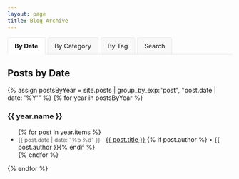 ```yaml
---
layout: page
title: Blog Archive
---
```


<style>
.archive-tabs {
  display: flex;
  margin-bottom: 20px;
  border-bottom: 1px solid #e8e8e8;
  flex-wrap: wrap;
}

.archive-tab {
  padding: 10px 15px;
  cursor: pointer;
  background-color: var(--archive-tab-background, #f8f8f8);
  color: var(--archive-tab-text, #111111);
  border: 1px solid var(--border-color, #e8e8e8);
  border-bottom: none;
  margin-right: 5px;
  border-radius: 4px 4px 0 0;
  transition: background-color 0.3s ease, color 0.3s ease;
}

.archive-tab:hover {
  background-color: var(--archive-tab-hover, #f0f0f0);
}

.archive-tab.active {
  background-color: var(--archive-tab-active, white);
  color: var(--archive-tab-active-text, #111111);
  border-bottom: 1px solid var(--archive-tab-active, white);
  margin-bottom: -1px;
  font-weight: bold;
}

.archive-content {
  display: none;
}

.archive-content.active {
  display: block;
}

.post-date {
  color: #666;
  font-size: 0.9em;
  margin-right: 8px;
}

.search-container {
  margin-top: 20px;
  margin-bottom: 30px;
}

.search-input {
  width: 100%;
  padding: 10px;
  font-size: 16px;
  border: 1px solid #ddd;
  border-radius: 4px;
  box-sizing: border-box;
}

.search-results {
  margin-top: 20px;
}

.search-result-item {
  margin-bottom: 15px;
  padding-bottom: 15px;
  border-bottom: 1px solid #eee;
}

.search-result-title {
  font-size: 18px;
  margin-bottom: 5px;
}

.search-result-snippet {
  color: #555;
  margin-bottom: 5px;
}

.search-highlight {
  background-color: #ffeb3b;
  padding: 0 2px;
}

.no-results {
  color: #666;
  font-style: italic;
}

/* Category and Tag Buttons Styles */
.category-buttons,
.tag-buttons {
  display: flex;
  flex-wrap: wrap;
  gap: 10px;
  margin-bottom: 30px;
}

.category-button,
.tag-button {
  display: inline-flex;
  align-items: center;
  padding: 6px 12px;
  border-radius: 4px;
  text-decoration: none;
  font-size: 14px;
  transition: all 0.3s ease;
  color: white !important;
  background-color: #2196F3;
}

.category-button:hover,
.tag-button:hover {
  opacity: 0.9;
  transform: translateY(-2px);
}

.category-button .count,
.tag-button .count {
  display: inline-block;
  background-color: rgba(255, 255, 255, 0.3);
  border-radius: 10px;
  padding: 2px 6px;
  font-size: 12px;
  margin-left: 8px;
  min-width: 20px;
  text-align: center;
}

/* Dark Mode Styles for buttons */
body.dark-mode .category-button,
body.dark-mode .tag-button {
  background-color: #555;
  color: white;
}

body.dark-mode .category-button:hover,
body.dark-mode .tag-button:hover {
  background-color: #666;
}
</style>

<div class="archive-tabs">
  <div class="archive-tab active" data-tab="by-date">By Date</div>
  <div class="archive-tab" data-tab="by-category">By Category</div>
  <div class="archive-tab" data-tab="by-tag">By Tag</div>
  <div class="archive-tab" data-tab="by-search">Search</div>
</div>

<div id="by-date" class="archive-content active">
  <h2>Posts by Date</h2>
  {% assign postsByYear = site.posts | group_by_exp:"post", "post.date | date: '%Y'" %}
  {% for year in postsByYear %}
    <h3>{{ year.name }}</h3>
    <ul>
      {% for post in year.items %}
        <li>
          <span class="post-date">{{ post.date | date: "%b %d" }}</span>
          <a href="{{ site.baseurl }}{{ post.url }}">{{ post.title }}</a>
          {% if post.author %} • {{ post.author }}{% endif %}
        </li>
      {% endfor %}
    </ul>
  {% endfor %}
</div>

<div id="by-category" class="archive-content">
  <h2>Posts by Category</h2>
  
  <div class="category-buttons">
    {% assign categories = site.categories | sort %}
    {% if categories.size > 0 %}
      {% for category in categories %}
        <a href="#category-{{ category[0] | slugify }}" class="category-button">
          {{ category[0] }}
          <span class="count">{{ category[1].size }}</span>
        </a>
      {% endfor %}
    {% endif %}
  </div>
  
  {% assign categories = site.categories | sort %}
  {% if categories.size > 0 %}
    {% for category in categories %}
      <h3 id="category-{{ category[0] | slugify }}">{{ category[0] }}</h3>
      <ul>
        {% for post in category[1] %}
          <li>
            <span class="post-date">{{ post.date | date: "%b %d, %Y" }}</span>
            <a href="{{ site.baseurl }}{{ post.url }}">{{ post.title }}</a>
            {% if post.author %} • {{ post.author }}{% endif %}
          </li>
        {% endfor %}
      </ul>
    {% endfor %}
  {% else %}
    <p>No categories found. Consider adding categories to your posts using the 'categories' front matter.</p>
    <p>Example:</p>
    <pre>
---
layout: post
title: "Your Post Title"
categories: [Category1, Category2]
---
    </pre>
  {% endif %}
</div>

<div id="by-tag" class="archive-content">
  <h2>Posts by Tag</h2>
  
  <div class="tag-buttons">
    {% assign tags = site.tags | sort %}
    {% for tag in tags %}
      <a href="#tag-{{ tag[0] | slugify }}" class="tag-button">
        {{ tag[0] }}
        <span class="count">{{ tag[1].size }}</span>
      </a>
    {% endfor %}
  </div>
  
  {% assign tags = site.tags | sort %}
  {% for tag in tags %}
    <h3 id="tag-{{ tag[0] | slugify }}">{{ tag[0] }}</h3>
    <ul>
      {% for post in tag[1] %}
        <li>
          <span class="post-date">{{ post.date | date: "%b %d, %Y" }}</span>
          <a href="{{ site.baseurl }}{{ post.url }}">{{ post.title }}</a>
          {% if post.author %} • {{ post.author }}{% endif %}
        </li>
      {% endfor %}
    </ul>
  {% endfor %}
</div>

<div id="by-search" class="archive-content">
  <h2>Search Posts</h2>
  <div class="search-container">
    <input type="text" id="search-input" class="search-input" placeholder="Search for posts by title, content, category or tag..." aria-label="Search posts">
    <div id="search-results" class="search-results"></div>
  </div>
</div>

<script>
document.addEventListener('DOMContentLoaded', function() {
  // Get all tab elements
  var tabs = document.querySelectorAll('.archive-tab');
  
  // Add click event to each tab
  tabs.forEach(function(tab) {
    tab.addEventListener('click', function() {
      // Remove active class from all tabs
      tabs.forEach(function(t) {
        t.classList.remove('active');
      });
      
      // Add active class to clicked tab
      this.classList.add('active');
      
      // Hide all content sections
      document.querySelectorAll('.archive-content').forEach(function(content) {
        content.classList.remove('active');
      });
      
      // Show the corresponding content section
      var tabId = this.getAttribute('data-tab');
      document.getElementById(tabId).classList.add('active');
    });
  });

  // Search functionality
  var searchInput = document.getElementById('search-input');
  var searchResults = document.getElementById('search-results');
  var posts = [];

  // Load all posts data
  {% assign all_posts = site.posts %}
  {% for post in all_posts %}
    posts.push({
      title: "{{ post.title | escape }}",
      url: "{{ site.baseurl }}{{ post.url }}",
      date: "{{ post.date | date: "%b %d, %Y" }}",
      author: "{{ post.author | escape }}",
      categories: [{% for category in post.categories %}"{{ category }}"{% unless forloop.last %},{% endunless %}{% endfor %}],
      tags: [{% for tag in post.tags %}"{{ tag }}"{% unless forloop.last %},{% endunless %}{% endfor %}],
      content: {{ post.content | strip_html | jsonify }}
    });
  {% endfor %}

  // Search function
  function performSearch() {
    var query = searchInput.value.toLowerCase().trim();
    
    if (query.length < 2) {
      searchResults.innerHTML = '';
      return;
    }
    
    var results = posts.filter(function(post) {
      return (
        post.title.toLowerCase().includes(query) || 
        post.content.toLowerCase().includes(query) ||
        post.categories.some(function(category) { return category.toLowerCase().includes(query); }) ||
        post.tags.some(function(tag) { return tag.toLowerCase().includes(query); })
      );
    });
    
    displayResults(results, query);
  }
  
  // Display search results
  function displayResults(results, query) {
    if (results.length === 0) {
      searchResults.innerHTML = '<p class="no-results">No posts found matching your search.</p>';
      return;
    }
    
    var resultsHtml = '';
    
    results.forEach(function(post) {
      var snippet = getSnippet(post.content, query);
      resultsHtml += '<div class="search-result-item">';
      resultsHtml += '<div class="search-result-title"><a href="' + post.url + '">' + highlightText(post.title, query) + '</a></div>';
      resultsHtml += '<div class="post-date">' + post.date + (post.author ? ' • ' + post.author : '') + '</div>';
      if (snippet) {
        resultsHtml += '<div class="search-result-snippet">' + snippet + '</div>';
      }
      resultsHtml += '</div>';
    });
    
    searchResults.innerHTML = resultsHtml;
  }
  
  // Get content snippet with the search term
  function getSnippet(content, query) {
    var lowerContent = content.toLowerCase();
    var index = lowerContent.indexOf(query);
    
    if (index === -1) return '';
    
    var start = Math.max(0, index - 50);
    var end = Math.min(content.length, index + query.length + 50);
    var snippet = content.substring(start, end);
    
    // Add ellipsis if we're not at the beginning/end
    if (start > 0) snippet = '...' + snippet;
    if (end < content.length) snippet = snippet + '...';
    
    return highlightText(snippet, query);
  }
  
  // Highlight search term in text
  function highlightText(text, query) {
    if (!query) return text;
    
    var lowerText = text.toLowerCase();
    var lowerQuery = query.toLowerCase();
    var result = '';
    var lastIndex = 0;
    var index = lowerText.indexOf(lowerQuery);
    
    while (index !== -1) {
      result += text.substring(lastIndex, index);
      result += '<span class="search-highlight">' + text.substring(index, index + query.length) + '</span>';
      lastIndex = index + query.length;
      index = lowerText.indexOf(lowerQuery, lastIndex);
    }
    
    result += text.substring(lastIndex);
    return result;
  }
  
  // Add event listener for search input
  searchInput.addEventListener('input', function() {
    performSearch();
  });
});
</script>

